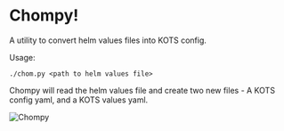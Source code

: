# Chompy!
A utility to convert helm values files into KOTS config.

Usage:
```
./chom.py <path to helm values file>
```

Chompy will read the helm values file and create two new files - A KOTS config yaml, and a KOTS values yaml.

![Chompy](https://c.tenor.com/k0vFbggPYa0AAAAM/chiclemonster-eating.gif)

